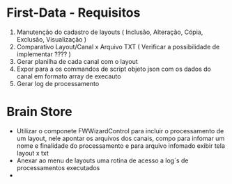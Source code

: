 # First-Data - Requisitos

1. Manutenção do cadastro de layouts ( Inclusão, Alteração, Cópia, Exclusão, Visualização )
2. Comparativo Layout/Canal x Arquivo TXT ( Verificar a possibilidade de implementar ???? )
3. Gerar planilha de cada canal com o layout
4. Expor para a os commandos de script objeto json com os dados do canal em formato array de execauto
5. Gerar log de processamento

# Brain Store

* Utilizar o componete FWWizardControl para incluir o processamento de um layout, nele apontar os arquivos dos canais, compo para infomar um nome e finalidade do processamento e para arquivo infomado exibir tela layout x txt
* Anexar ao menu de layouts uma rotina de acesso a log´s de processamentos executados
*
